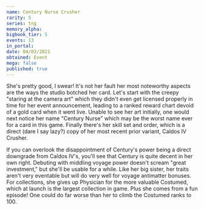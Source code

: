 ```yaml
---
name: Century Nurse Crusher
rarity: 5
series: tng
memory_alpha:
bigbook_tier: 5
events: 13
in_portal:
date: 04/03/2021
obtained: Event
mega: false
published: true
---
```


She's pretty good, I swear! It's not her fault her most noteworthy aspects are the ways the studio botched her card. Let's start with the creepy "staring at the camera art" which they didn't even get licensed properly in time for her event announcement, leading to a ranked reward chart devoid of a gold card when it went live. Unable to see her art initially, one would next notice her name "Century Nurse" which may be the worst name ever for a card in this game. Finally there's her skill set and order, which is a direct (dare I say lazy?) copy of her most recent prior variant, Caldos IV Crusher. 

If you can overlook the disappointment of Century's power being a direct downgrade from Caldos IV's, you'll see that Century is quite decent in her own right. Debuting with middling voyage power doesn't scream "great investment," but she'll be usable for a while. Like her big sister, her traits aren't very eventable but will do very well for voyage antimatter bonuses. For collections, she gives up Physician for the more valuable Costumed, which at launch is the largest collection in game. Plus she comes from a fun episode! One could do far worse than her to climb the Costumed ranks to 100.
